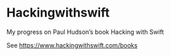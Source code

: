 # Hackingwithswift
My progress on Paul Hudson’s book Hacking with Swift

See https://www.hackingwithswift.com/books
